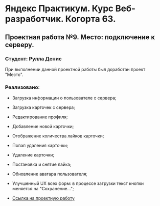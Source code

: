# Яндекс Практикум. Курс Веб-разработчик. Когорта 63.
## Проектная работа №9. Место: подключение к серверу.
### Студент: Рулла Денис

При выполнении данной проектной работы был доработан проект "Место".

### Реализовано:

* Загрузка информации о пользователе с сервера;
* Загрузка карточек с сервера;
* Редактирование профиля;
* Добавление новой карточки;
* Отображение количества лайков карточки;
* Попап удаления карточки;
* Удаление карточки;
* Постановка и снятие лайка;
* Обновление аватара пользователя;
* Улучшенный UX всех форм: в процессе загрузки текст кнопки меняется на "Сохранение...";

* [Ссылка на проектную работу](https://den-rulla.github.io/mesto/)

